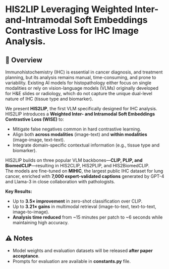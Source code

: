 # HIS2LIP Leveraging Weighted Inter-and-Intramodal Soft Embeddings Contrastive Loss for IHC Image Analysis.

## 📌 Overview  
Immunohistochemistry (IHC) is essential in cancer diagnosis, and treatment planning, but its analysis remains manual, time-consuming, and prone to variability. Existing AI models for histopathology either focus on single modalities or rely on vision-language models (VLMs) originally developed for H&E slides or radiology, which do not capture the unique dual-level nature of IHC (tissue type and biomarker).  

We present **HIS2LIP**, the first VLM specifically designed for IHC analysis. HIS2LIP introduces a **Weighted Inter- and Intramodal Soft Embeddings Contrastive Loss (WISE)** to:  
- Mitigate false negatives common in hard contrastive learning.  
- Align both **across modalities** (image-text) and **within modalities** (image-image, text-text).  
- Integrate domain-specific contextual information (e.g., tissue type and biomarker).  

HIS2LIP builds on three popular VLM backbones—**CLIP, PLIP, and BiomedCLIP**—resulting in HIS2CLIP, HIS2PLIP, and HIS2BiomedCLIP.  
The models are fine-tuned on **MIHIC**, the largest public IHC dataset for lung cancer, enriched with **7,000 expert-validated captions** generated by GPT-4 and Llama-3 in close collaboration with pathologists.  

**Key Results:**  
- Up to **3.5× improvement** in zero-shot classification over CLIP.  
- Up to **3.21× gains** in multimodal retrieval (image-to-text, text-to-text, image-to-image).  
- **Analysis time reduced** from ~15 minutes per patch to ~6 seconds while maintaining high accuracy.  

## ⚠️ Notes  
- Model weights and evaluation datasets will be released **after paper acceptance**.  
- Prompts for evaluation are available in **constants.py** file.  
